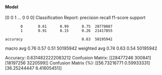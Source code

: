 #### Model
[0 0 1 ... 0 0 0]
Classification Report:
              precision    recall  f1-score   support

           0       0.61      0.99      0.75  28778087
           1       0.91      0.15      0.26  21417855

    accuracy                           0.63  50195942
   macro avg       0.76      0.57      0.51  50195942
weighted avg       0.74      0.63      0.54  50195942

Accuracy: 0.6314822222083212
Confusion Matrix:
[[28477246   300841]
 [18197256  3220599]]
Confusion Matrix (%):
[[56.73216771  0.59933331]
 [36.25244447  6.41605451]]
